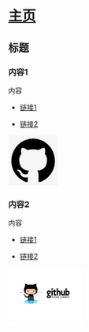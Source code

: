 # [主页](https://github.com/dase314ecnu/huiqihu.github.io)

## 标题

### 内容1
<!-- 主要内容 -->
内容
<!--链接到本地文件 -->
 * [链接1](1.md)
<!--链接到其他仓库 -->
 * [链接2](https://github.com/dase314ecnu/huiqihu.github.io) 
  
<!-- 图片 -->
<img src="1.png" hight="20%" width="20%">

### 内容2
<!-- 主要内容 -->
内容
<!--链接到本地文件 -->
 * [链接1](2.md)
<!--链接到其他仓库 -->
 * [链接2](https://github.com/dase314ecnu/huiqihu.github.io)

<!-- 图片 -->
<img src="2.png" hight="30%" width="30%">

